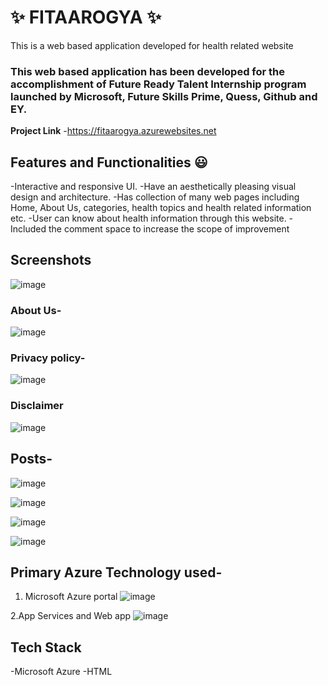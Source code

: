 # ✨ FITAAROGYA ✨
This is a web based application developed for health related website

### This web based application has been developed for the accomplishment of Future Ready Talent Internship program launched by Microsoft, Future Skills Prime, Quess, Github and EY.
**Project Link** -https://fitaarogya.azurewebsites.net

## Features and Functionalities 😃
-Interactive and responsive UI.
-Have an aesthetically pleasing visual design and architecture.
-Has collection of many web pages including Home, About Us, categories, health topics and health related information etc.
-User can know about health information through this website.
-Included the comment space to increase the scope of improvement

## Screenshots

![image](https://user-images.githubusercontent.com/99586030/203254013-e08f2f63-d26b-4d13-898f-e5d972a9d62b.png)


### About Us-

![image](https://user-images.githubusercontent.com/99586030/203253894-ef9c2335-dca1-4fff-92f6-82109cdb8b35.png)


### Privacy policy-

![image](https://user-images.githubusercontent.com/99586030/203254211-ae03f669-5afe-4fe5-bbe9-094f5e9b8e46.png)


### Disclaimer

![image](https://user-images.githubusercontent.com/99586030/203254301-dff85d3a-ad9b-499d-8def-eb0935d83df8.png)


## Posts-

![image](https://user-images.githubusercontent.com/99586030/203254411-3246393d-fea9-4d7d-82e5-6a7213c617a2.png)

![image](https://user-images.githubusercontent.com/99586030/203254491-10578d75-29af-4a95-a274-49a33a17e880.png)

![image](https://user-images.githubusercontent.com/99586030/203254661-166017e6-db38-46b0-b471-e0dee62c9808.png)

![image](https://user-images.githubusercontent.com/99586030/203254893-1691cb98-6b84-44fc-a267-3972c87ca4a2.png)



## Primary Azure Technology used-
1. Microsoft Azure portal
![image](https://user-images.githubusercontent.com/99586030/203255272-1834e7c9-2aa4-4398-8ead-b132d13f2b99.png)

2.App Services and Web app
![image](https://user-images.githubusercontent.com/99586030/203255631-c6f05713-c69c-4efe-8d1f-3df6143cbc6f.png)


## Tech Stack 
-Microsoft Azure
-HTML
